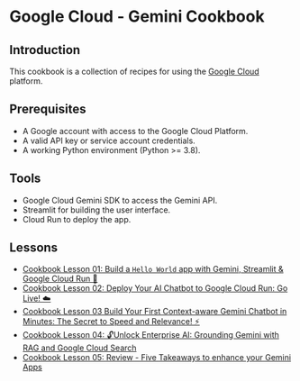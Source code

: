 # Google Cloud - Gemini Cookbook

## Introduction

This cookbook is a collection of recipes for using the
[Google Cloud](https://cloud.google.com/) platform.

## Prerequisites

- A Google account with access to the Google Cloud Platform.
- A valid API key or service account credentials.
- A working Python environment (Python >= 3.8).

## Tools

- Google Cloud Gemini SDK to access the Gemini API.
- Streamlit for building the user interface.
- Cloud Run to deploy the app.

## Lessons

- [Cookbook Lesson 01: Build a `Hello World` app with Gemini, Streamlit & Google Cloud Run 🚀](./lesson-01/README.md)
- [Cookbook Lesson 02: Deploy Your AI Chatbot to Google Cloud Run: Go Live! ☁️](./lesson-02/README.md)
- [Cookbook Lesson 03  Build Your First Context-aware Gemini Chatbot in Minutes: The Secret to Speed and Relevance! ⚡](./lesson-03/README.md)
- [Cookbook Lesson 04: 🔓Unlock Enterprise AI: Grounding Gemini with RAG and Google Cloud Search](./lesson-04/README.md)
- [Cookbook Lesson 05: Review - Five Takeaways to enhance your Gemini Apps](./lesson-05/README.md)
